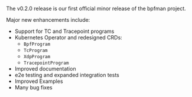 The v0.2.0 release is our first official minor release of the bpfman project.

Major new enhancements include:

- Support for TC and Tracepoint programs
- Kubernetes Operator and redesigned CRDs:
  - `BpfProgram`
  - `TcProgram`
  - `XdpProgram`
  - `TracepointProgram`
- Improved documentation
- e2e testing and expanded integration tests
- Improved Examples
- Many bug fixes
